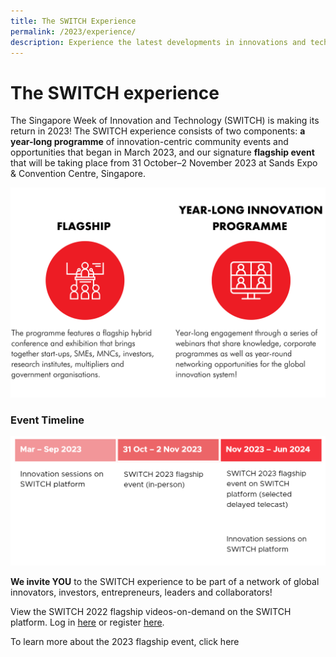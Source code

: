 ```yaml
---
title: The SWITCH Experience
permalink: /2023/experience/
description: Experience the latest developments in innovations and technology at SWITCH 2023
---
```

# The SWITCH experience

The Singapore Week of Innovation and Technology (SWITCH) is making its return in 2023! The SWITCH experience consists of two components: **a year-long programme** of innovation-centric community events and opportunities that began in March 2023, and our signature **flagship event** that will be taking place from 31 October–2 November 2023 at Sands Expo & Convention Centre, Singapore.

![SWITCH Experience Infographic](/images/SWITCH%202022%20Landing%20Page/Yiran_2207%20Before%20Launch/2207%20Before%20Launch%20DONE_SWITCH%20COMPONENTS%20.png)

### Event Timeline

![](/images/2023/2023%20website%20event%20timeline%20table%20.png)

**We invite YOU** to the SWITCH experience to be part of a network of global innovators, investors, entrepreneurs, leaders and collaborators! 

View the SWITCH 2022 flagship videos-on-demand on the SWITCH platform. Log in [here](https://community.switchsg.org) or register
[here](https://community.switchsg.org). 

To learn more about the 2023 flagship event, click here